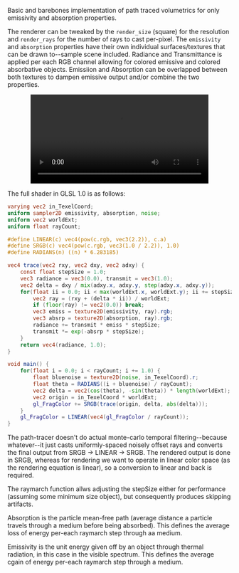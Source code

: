 Basic and barebones implementation of path traced volumetrics for only emissivity and absorption properties.

The renderer can be tweaked by the `render_size` (square) for the resolution and `render_rays` for the number of rays to cast per-pixel. The `emissivity` and `absorption` properties have their own individual surfaces/textures that can be drawn to--sample scene included. Radiance and Transmittance is applied per each RGB channel allowing for colored emissive and colored absorbative objects. Emissiion and Absorption can be overlapped between both textures to dampen emissive output and/or combine the two properties.

<div align="center">
  <video src="https://github.com/user-attachments/assets/1f847138-ddd3-4d24-9751-b897a35f431d" width="400" />
</div>

The full shader in GLSL 1.0 is as follows:
```glsl
varying vec2 in_TexelCoord;
uniform sampler2D emissivity, absorption, noise;
uniform vec2 worldExt;
uniform float rayCount;

#define LINEAR(c) vec4(pow(c.rgb, vec3(2.2)), c.a)
#define SRGB(c) vec4(pow(c.rgb, vec3(1.0 / 2.2)), 1.0)
#define RADIANS(n) ((n) * 6.283185)

vec4 trace(vec2 rxy, vec2 dxy, vec2 adxy) {
	const float stepSize = 1.0;
	vec3 radiance = vec3(0.0), transmit = vec3(1.0);
	vec2 delta = dxy / mix(adxy.x, adxy.y, step(adxy.x, adxy.y));
	for(float ii = 0.0; ii < max(worldExt.x, worldExt.y); ii += stepSize) {
		vec2 ray = (rxy + (delta * ii)) / worldExt;
		if (floor(ray) != vec2(0.0)) break;
        vec3 emiss = texture2D(emissivity, ray).rgb;
		vec3 absrp = texture2D(absorption, ray).rgb;
        radiance += transmit * emiss * stepSize;
		transmit *= exp(-absrp * stepSize);
	}
	return vec4(radiance, 1.0);
}

void main() {
	for(float i = 0.0; i < rayCount; i += 1.0) {
        float bluenoise = texture2D(noise, in_TexelCoord).r;
		float theta = RADIANS((i + bluenoise) / rayCount);
		vec2 delta = vec2(cos(theta), -sin(theta)) * length(worldExt);
		vec2 origin = in_TexelCoord * worldExt;
		gl_FragColor += SRGB(trace(origin, delta, abs(delta)));
	}
	gl_FragColor = LINEAR(vec4(gl_FragColor / rayCount));
}
```
The path-tracer doesn't do actual monte-carlo temporal filtering--because whatever--it just casts uniformly-spaced noisely offset rays and converts the final output from SRGB -> LINEAR -> SRGB. The rendered output is done in SRGB, whereas for rendering we want to operate in linear color space (as the rendering equation is linear), so a conversion to linear and back is required.

The raymarch function allws adjusting the stepSize either for performance (assuming some minimum size object), but consequently produces skipping artifacts.

Absorption is the particle mean-free path (average distance a particle travels through a medium before being absorbed). This defines the average loss of energy per-each raymarch step through aa medium.

Emissivity is the unit energy given off by an object through thermal radiation, in this case in the visible spectrum. This defines the average cgain of energy per-each raymarch step through a medium.
